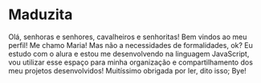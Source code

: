 # Maduzita 
Olá, senhoras e senhores, cavalheiros e senhoritas! Bem vindos ao meu perfil! Me chamo Maria! Mas não a necessidades de formalidades, ok?
Eu estudo com o alura e estou me desenvolvendo na linguagem JavaScript, vou utilizar esse espaço para minha organização e compartilhamento dos meu projetos desenvolvidos!
Muitíssimo obrigada por ler, dito isso; Bye!
